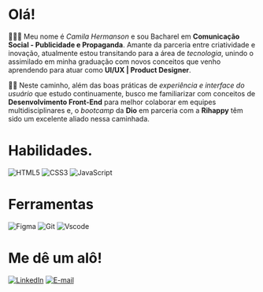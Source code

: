 # Olá! 


👩‍💻💫 Meu nome é _Camila Hermanson_ e sou Bacharel em __Comunicação Social - Publicidade e Propaganda__. Amante da parceria entre criatividade e inovação, atualmente estou transitando para a área de _tecnologia_, unindo o assimilado em minha graduação com novos conceitos que venho aprendendo para atuar como __UI/UX | Product Designer__. 

📒✨ Neste caminho, além das boas práticas de _experiência e interface do usuário_ que estudo continuamente, busco me familiarizar com conceitos de __Desenvolvimento Front-End__ para melhor colaborar em equipes multidisciplinares e, o _bootcamp_ da __Dio__ em parceria com a __Rihappy__ têm sido um excelente aliado nessa caminhada.

# Habilidades.

![HTML5](https://img.shields.io/badge/HTML5-E34F26?style=for-the-badge&logo=html5&logoColor=000000&color=FAD787)
![CSS3](https://img.shields.io/badge/CSS3-1572B6?style=for-the-badge&logo=css3&logoColor=000000&color=FAD787) 
![JavaScript](https://img.shields.io/badge/JavaScript-F7DF1E?style=for-the-badge&logo=javascript&logoColor=000000&color=FAD787)	

# Ferramentas
![Figma](https://img.shields.io/badge/Figma-696969?style=for-the-badge&logo=figma&logoColor=000000&color=FAD787) 
![Git](https://img.shields.io/badge/GIT-E44C30?style=for-the-badge&logo=git&logoColor=000000&color=FAD787) 
![Vscode](https://img.shields.io/badge/Vscode-007ACC?style=for-the-badge&logo=visual-studio-code&logoColor=000000&color=FAD787) 

# Me dê um alô!
[![LinkedIn](https://img.shields.io/badge/LinkedIn-0077B5?style=for-the-badge&logo=linkedin&logoColor=000000&color=FAD787)](https://www.linkedin.com/in/SEUUSERNAME/)
[![E-mail](https://img.shields.io/badge/-Email-000?style=for-the-badge&logo=microsoft-outlook&logoColor=000000&color=FAD787)](mailto:SEUEMAIL)
